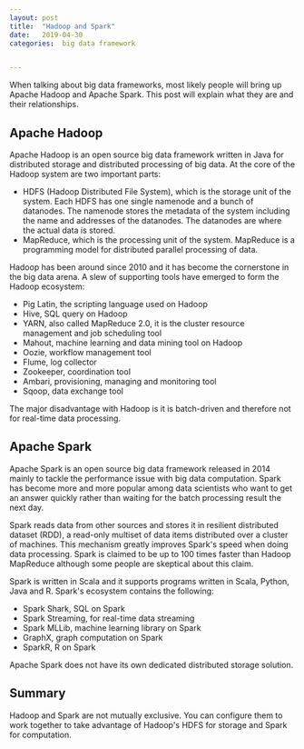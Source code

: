 ```yaml
---
layout: post
title:  "Hadoop and Spark"
date:   2019-04-30
categories:  big data framework


---
```

When talking about big data frameworks, most likely people will bring up Apache Hadoop and Apache Spark. This post will explain what they are and their relationships.   

## Apache Hadoop

Apache Hadoop is an open source big data framework written in Java for distributed storage and distributed processing of big data. At the core of the Hadoop system are two important parts:

 * HDFS (Hadoop Distributed File System), which is the storage unit of the system. Each HDFS has one single namenode and a bunch of datanodes. The namenode stores the metadata of the system including the name and addresses of the datanodes. The datanodes are where the actual data is stored. 
 * MapReduce, which is the processing unit of the system. MapReduce is a programming model for distributed parallel processing of data. 

Hadoop has been around since 2010 and it has become the cornerstone in the big data arena. A slew of supporting tools have emerged to form the Hadoop ecosystem:

 * Pig Latin, the scripting language used on Hadoop
 * Hive, SQL query on Hadoop
 * YARN, also called MapReduce 2.0, it is the cluster resource management and job scheduling tool 
 * Mahout, machine learning and data mining tool on Hadoop
 * Oozie, workflow management tool
 * Flume, log collector
 * Zookeeper, coordination tool
 * Ambari, provisioning, managing and monitoring tool
 * Sqoop, data exchange tool

The major disadvantage with Hadoop is it is batch-driven and therefore not for real-time data processing. 

## Apache Spark

Apache Spark is an open source big data framework released in 2014 mainly to tackle the performance issue with big data computation. Spark has become more and more popular among data scientists who want to get an answer quickly rather than waiting for the batch processing result the next day. 

Spark reads data from other sources and stores it in resilient distributed dataset (RDD), a read-only multiset of data items distributed over a cluster of machines. This mechanism greatly improves Spark's speed when doing data processing. Spark is claimed to be up to 100 times faster than Hadoop MapReduce although some people are skeptical about this claim. 

Spark is written in Scala and it supports programs written in Scala, Python, Java and R. Spark's ecosystem contains the following:

 * Spark Shark, SQL on Spark
 * Spark Streaming, for real-time data streaming
 * Spark MLLib, machine learning library on Spark
 * GraphX, graph computation on Spark
 * SparkR, R on Spark

Apache Spark does not have its own dedicated distributed storage solution.

## Summary

Hadoop and Spark are not mutually exclusive. You can configure them to work together to take advantage of Hadoop's HDFS for storage and Spark for computation. 
